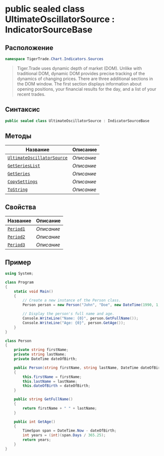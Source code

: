 
# public sealed class UltimateOscillatorSource : IndicatorSourceBase
## Расположение
```csharp
namespace TigerTrade.Chart.Indicators.Sources
```



> Tiger.Trade uses dynamic depth of market (DOM). Unlike with traditional DOM, dynamic DOM provides precise tracking of the dynamics of changing prices. There are three additional sections in the DOM window. The first section displays information about opening positions, your financial results for the day, and a list of your recent trades.

## Синтаксис
```csharp
public sealed class UltimateOscillatorSource : IndicatorSourceBase
```


## Методы
| Название | Описание |
| --- | --- |
| [`UltimateOscillatorSource`](./UltimateOscillatorSource.cs/metody/UltimateOscillatorSource.md) | *Описание* |
| [`GetSeriesList`](./UltimateOscillatorSource.cs/metody/GetSeriesList.md) | *Описание* |
| [`GetSeries`](./UltimateOscillatorSource.cs/metody/GetSeries.md) | *Описание* |
| [`CopySettings`](./UltimateOscillatorSource.cs/metody/CopySettings.md) | *Описание* |
| [`ToString`](./UltimateOscillatorSource.cs/metody/ToString.md) | *Описание* |

## Свойства
| Название | Описание |
| --- | --- |
| [`Period1`](./UltimateOscillatorSource.cs/svoistva/Period1.md) | *Описание* |
| [`Period2`](./UltimateOscillatorSource.cs/svoistva/Period2.md) | *Описание* |
| [`Period3`](./UltimateOscillatorSource.cs/svoistva/Period3.md) | *Описание* |


## Пример
```csharp
using System;

class Program
{
    static void Main()
    {
        // Create a new instance of the Person class.
        Person person = new Person("John", "Doe", new DateTime(1990, 1, 1));

        // Display the person's full name and age.
        Console.WriteLine("Name: {0}", person.GetFullName());
        Console.WriteLine("Age: {0}", person.GetAge());
    }
}

class Person
{
    private string firstName;
    private string lastName;
    private DateTime dateOfBirth;

    public Person(string firstName, string lastName, DateTime dateOfBirth)
    {
        this.firstName = firstName;
        this.lastName = lastName;
        this.dateOfBirth = dateOfBirth;
    }

    public string GetFullName()
    {
        return firstName + " " + lastName;
    }

    public int GetAge()
    {
        TimeSpan span = DateTime.Now - dateOfBirth;
        int years = (int)(span.Days / 365.25);
        return years;
    }
}
```

